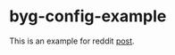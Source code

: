 # byg-config-example
This is an example for reddit [post](https://www.reddit.com/r/feedthebeast/comments/13vvewg/oh_the_biomes_youll_go_118_configuration_explain/).
